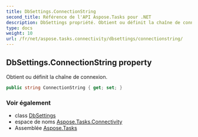 ```yaml
---
title: DbSettings.ConnectionString
second_title: Référence de l'API Aspose.Tasks pour .NET
description: DbSettings propriété. Obtient ou définit la chaîne de connexion.
type: docs
weight: 10
url: /fr/net/aspose.tasks.connectivity/dbsettings/connectionstring/
---
```

## DbSettings.ConnectionString property

Obtient ou définit la chaîne de connexion.

```csharp
public string ConnectionString { get; set; }
```

### Voir également

* class [DbSettings](../)
* espace de noms [Aspose.Tasks.Connectivity](../../dbsettings/)
* Assemblée [Aspose.Tasks](../../../)


